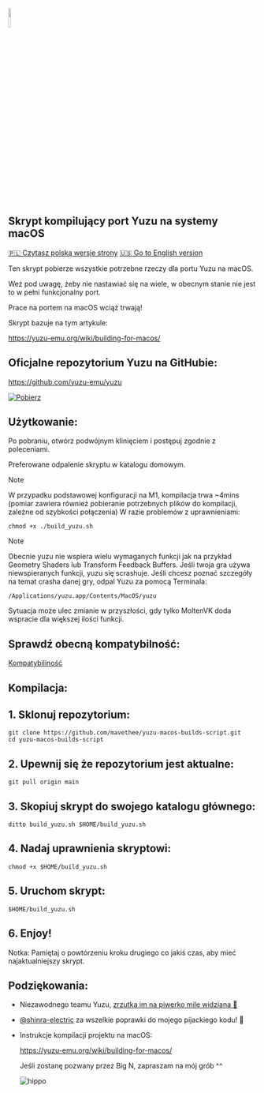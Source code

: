 <img src="https://raw.githubusercontent.com/yuzu-emu/yuzu-assets/master/icons/icon.png" width="10%" height="10%"/> 

## Skrypt kompilujący port Yuzu na systemy macOS

[🇵🇱 Czytasz polską wersje strony](README_pl_PL.md) [🇺🇸 Go to English version](README.md)

Ten skrypt pobierze wszystkie potrzebne rzeczy dla portu Yuzu na macOS.

Weź pod uwagę, żeby nie nastawiać się na wiele, w obecnym stanie nie jest to w pełni funkcjonalny port. 

Prace na portem na macOS wciąż trwają!

Skrypt bazuje na tym artykule:

https://yuzu-emu.org/wiki/building-for-macos/

## Oficjalne repozytorium Yuzu na GitHubie:

https://github.com/yuzu-emu/yuzu

[![Pobierz](https://img.shields.io/badge/Download-v0.0.4-brightgreen)](https://github.com/mavethee/yuzu-macos-builds-script/releases/download/0.0.4/build_yuzu.sh)

## Użytkowanie:

Po pobraniu, otwórz podwójnym klinięciem i postępuj zgodnie z poleceniami.

Preferowane odpalenie skryptu w katalogu domowym.

> [!NOTE]
> W przypadku podstawowej konfiguracji na M1, kompilacja trwa ~4mins (pomiar zawiera również pobieranie potrzebnych plików do kompilacji, zależne od szybkości połączenia)
> W razie problemów z uprawnieniami:
> ```
> chmod +x ./build_yuzu.sh
> ```

> [!NOTE]
> Obecnie yuzu nie wspiera wielu wymaganych funkcji jak na przykład Geometry Shaders lub Transform Feedback Buffers.
> Jeśli twoja gra używa niewspieranych funkcji, yuzu się scrashuje.
> Jeśli chcesz poznać szczegóły na temat crasha danej gry, odpal Yuzu za pomocą Terminala:
> ```
> /Applications/yuzu.app/Contents/MacOS/yuzu
> ```
> Sytuacja może ulec zmianie w przyszłości, gdy tylko MoltenVK doda wspracie dla większej ilości funkcji.

## Sprawdź obecną kompatybilność:

[Kompatybiliność](Compatibility_pl_PL.md)

## Kompilacja:

## 1. Sklonuj repozytorium:

```
git clone https://github.com/mavethee/yuzu-macos-builds-script.git
cd yuzu-macos-builds-script
```

## 2. Upewnij się że repozytorium jest aktualne:

```
git pull origin main
```

## 3. Skopiuj skrypt do swojego katalogu głównego:

```
ditto build_yuzu.sh $HOME/build_yuzu.sh
```

## 4. Nadaj uprawnienia skryptowi:

```
chmod +x $HOME/build_yuzu.sh
```

## 5. Uruchom skrypt:

```
$HOME/build_yuzu.sh
```

## 6. Enjoy!

Notka: Pamiętaj o powtórzeniu kroku drugiego co jakiś czas, aby mieć najaktualniejszy skrypt. </br>

## Podziękowania:

-   Niezawodnego teamu Yuzu, [zrzutka im na piwerko mile widziana 🍺](https://www.patreon.com/yuzuteam)

-   [@shinra-electric](https://github.com/shinra-electric) za wszelkie poprawki do mojego pijackiego kodu! 🍻

- Instrukcje kompilacji projektu na macOS:

    https://yuzu-emu.org/wiki/building-for-macos/

    Jeśli zostanę pozwany przez Big N, zapraszam na mój grób ^^

    ![hippo](https://media.tenor.com/uH3ibKuHMSQAAAAC/anime-citrus.gif)
